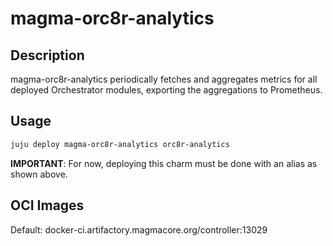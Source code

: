 # magma-orc8r-analytics

## Description
magma-orc8r-analytics periodically fetches and aggregates metrics for all deployed Orchestrator modules, 
exporting the aggregations to Prometheus.

## Usage

```bash
juju deploy magma-orc8r-analytics orc8r-analytics
```

**IMPORTANT**: For now, deploying this charm must be done with an alias as shown above.

## OCI Images

Default: docker-ci.artifactory.magmacore.org/controller:13029
